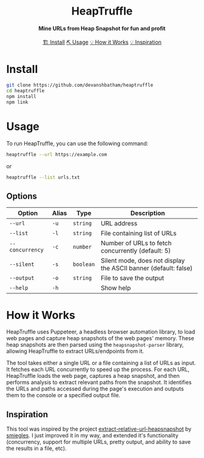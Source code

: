 <h1 align="center">
    HeapTruffle
  <br>
</h1>

<h4 align="center">Mine URLs from Heap Snapshot for fun and profit </h4>


<p align="center">
  <a href="#install">🏗️ Install</a>  
  <a href="#usage">⛏️ Usage</a> 
  <a href="#how-it-works">💡 How it Works</a>  
  <a href="#inspiration">💡 Inspiration</a> 
  <br>
</p>



# Install
```sh
git clone https://github.com/devanshbatham/heaptruffle
cd heaptruffle
npm install
npm link
```

# Usage

To run HeapTruffle, you can use the following command:

```sh
heaptruffle --url https://example.com
```

or

```sh
heaptruffle --list urls.txt
```

## Options

| Option       | Alias | Type     | Description                                  |
|--------------|-------|----------|----------------------------------------------|
| `--url`      | `-u`  | `string` | URL address                                  |
| `--list`     | `-l`  | `string` | File containing list of URLs                 |
| `--concurrency` | `-c`  | `number` | Number of URLs to fetch concurrently (default: 5) |
| `--silent`   | `-s`  | `boolean`| Silent mode, does not display the ASCII banner (default: false)|
| `--output`   | `-o`  | `string` | File to save the output                       |
| `--help`     | `-h`  |          | Show help                                    |



# How it Works

HeapTruffle uses Puppeteer, a headless browser automation library, to load web pages and capture heap snapshots of the web pages' memory. These heap snapshots are then parsed using the `heapsnapshot-parser` library, allowing HeapTruffle to extract URLs/endpoints from it.

The tool takes either a single URL or a file containing a list of URLs as input. It fetches each URL concurrently to speed up the process. For each URL, HeapTruffle loads the web page, captures a heap snapshot, and then performs analysis to extract relevant paths from the snapshot. It identifies the URLs and paths accessed during the page's execution and outputs them to the console or a specified output file.

## Inspiration
This tool was inspired by the project [extract-relative-url-heapsnapshot](https://github.com/smiegles/extract-relative-url-heapsnapshot) by [smiegles](https://github.com/smiegles). I just improved it in my way, and extended it's functionality (concurrency, support for multiple URLs, pretty output, and ability to save the results in a file, etc). 